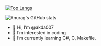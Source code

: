[![Top Langs](https://github-readme-stats.vercel.app/api/top-langs/?username=akda007&layout=donut&theme=synthwave)](https://github.com/akda007/github-readme-stats)

![Anurag's GitHub stats](https://github-readme-stats.vercel.app/api?username=akda007&show_icons=true&theme=synthwave)

- 👋 Hi, I’m @akda007
- 👀 I’m interested in coding
- 🌱 I’m currently learning C#, C, Makefile.

<!---
akda007/akda007 is a ✨ special ✨ repository because its `README.md` (this file) appears on your GitHub profile.
You can click the Preview link to take a look at your changes.
--->
